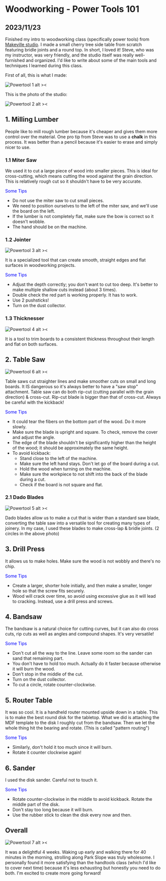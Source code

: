 # Woodworking - Power Tools 101
## 2023/11/23

Finished my intro to woodworking class (specifically power tools) from [Makeville studio](https://makeville.com). I made a small cherry tree side table from scratch featuring bridle joints and a round top. In short, I loved it! Steve, who was my instructor, was very friendly, and the studio itself was really well-furnished and organized. I'd like to write about some of the main tools and techniques I learned during this class.

First of all, this is what I made:

![Powertool 1 alt ><](https://github.com/jinnycho/jinnycho.github.io/blob/main/src/assets/photos/powertool1.png?raw=true)

This is the photo of the studio:

![Powertool 2 alt ><](https://github.com/jinnycho/jinnycho.github.io/blob/main/src/assets/photos/powertool2.png?raw=true)


## 1. Milling Lumber
People like to mill rough lumber because it's cheaper and gives them more control over the material. One pro tip from Steve was to use a **chalk** in this process. It was better than a pencil because it's easier to erase and simply nicer to use.

### 1.1 Miter Saw
We used it to cut a large piece of wood into smaller pieces. This is ideal for cross-cutting, which means cutting the wood against the grain direction. This is relatively rough cut so it shouldn't have to be very accurate.

<span style="color:blue">Some Tips</span>
- Do not use the miter saw to cut small pieces.
- We need to position ourselves to the left of the miter saw, and we'll use the board on the left.
- If the lumber is not completely flat, make sure the bow is correct so it doesn't wobble.
- The hand should be on the machine.


### 1.2 Jointer

![Powertool 3 alt ><](https://github.com/jinnycho/jinnycho.github.io/blob/main/src/assets/photos/powertool3.png?raw=true)

It is a specialized tool that can create smooth, straight edges and flat surfaces in woodworking projects.

<span style="color:blue">Some Tips</span>
- Adjust the depth correctly; you don't want to cut too deep. It's better to make multiple shallow cuts instead (about 3 times).
- Double check the red part is working properly. It has to work.
- Use 2 pushsticks!
- Turn on the dust collector.

### 1.3 Thicknesser

![Powertool 4 alt ><](https://github.com/jinnycho/jinnycho.github.io/blob/main/src/assets/photos/powertool4.png?raw=true)

It is a tool to trim boards to a consistent thickness throughout their length and flat on both surfaces.

## 2. Table Saw

![Powertool 6 alt ><](https://github.com/jinnycho/jinnycho.github.io/blob/main/src/assets/photos/powertool6.png?raw=true)

Table saws cut straighter lines and make smoother cuts on small and long boards. It IS dangerous so it's always better to have a "saw stop" attachment. Table saw can do both rip-cut (cutting parallel with the grain direction) & cross-cut. Rip-cut blade is bigger than that of cross-cut. Always be careful with the kickback!

<span style="color:blue">Some Tips</span>
- It could tear the fibers on the bottom part of the wood. Do it more slowly.
- Make sure the blade is upright and square. To check, remove the cover and adjust the angle.
- The edge of the blade shouldn't be significantly higher than the height of the wood; it should be approximately the same height.
- To avoid kickback:
    - Stand close to the left of the machine.
    - Make sure the left hand stays. Don't let go of the board during a cut.
    - Hold the wood when turning on the machine.
    - Make sure the workpiece to not shift into the back of the blade during a cut.
    - Check if the board is not square and flat.

### 2.1 Dado Blades
![Powertool 5 alt ><](https://github.com/jinnycho/jinnycho.github.io/blob/main/src/assets/photos/powertool5.png?raw=true)

Dado blades allow us to make a cut that is wider than a standard saw blade, converting the table saw into a versatile
tool for creating many types of joinery. In my case, I used these blades to make cross-lap & bridle joints. (2 circles in the above photo)

## 3. Drill Press
It allows us to make holes. Make sure the wood is not wobbly and there's no chip.

<span style="color:blue">Some Tips</span>
- Create a larger, shorter hole initially, and then make a smaller, longer hole so that the screw fits securely.
- Wood will crack over time, so avoid using excessive glue as it will lead to cracking. Instead, use a drill press and screws.

## 4. Bandsaw
The bandsaw is a natural choice for cutting curves, but it can also do cross cuts, rip cuts as well as angles and compound shapes. It's very versatile!

<span style="color:blue">Some Tips</span>
- Don't cut all the way to the line. Leave some room so the sander can sand that remaining part.
- You don't have to hold too much. Actually do it faster because otherwise it will burn the wood.
- Don't stop in the middle of the cut.
- Turn on the dust collector.
- To cut a circle, rotate counter-clockwise.  

## 5. Router Table
It was so cool. It is a handheld router mounted upside down in a table. This is to make the best round disk for the tabletop. What we did is attaching the MDF template to the disk I roughly cut from the bandsaw. Then we let the whole thing hit the bearing and rotate. (This is called "pattern routing")

<span style="color:blue">Some Tips</span>
- Similarly, don't hold it too much since it will burn.
- Rotate it counter clockwise again!

## 6. Sander
I used the disk sander. Careful not to touch it.

<span style="color:blue">Some Tips</span>
- Rotate counter-clockwise in the middle to avoid kickback. Rotate the middle part of the disk.
- Don't stay too long because it will burn.
- Use the rubber stick to clean the disk every now and then.

## Overall

![Powertool 7 alt ><](https://github.com/jinnycho/jinnycho.github.io/blob/main/src/assets/photos/powertool7.png?raw=true)

It was a delightful 4 weeks. Waking up early and walking there for 40 minutes in the morning, strolling along Park Slope was truly wholesome. I personally found it more satisfying than the handtools class (which I'd like to cover next time) because it's less exhausting but honestly you need to do both. I'm excited to create more going forward!